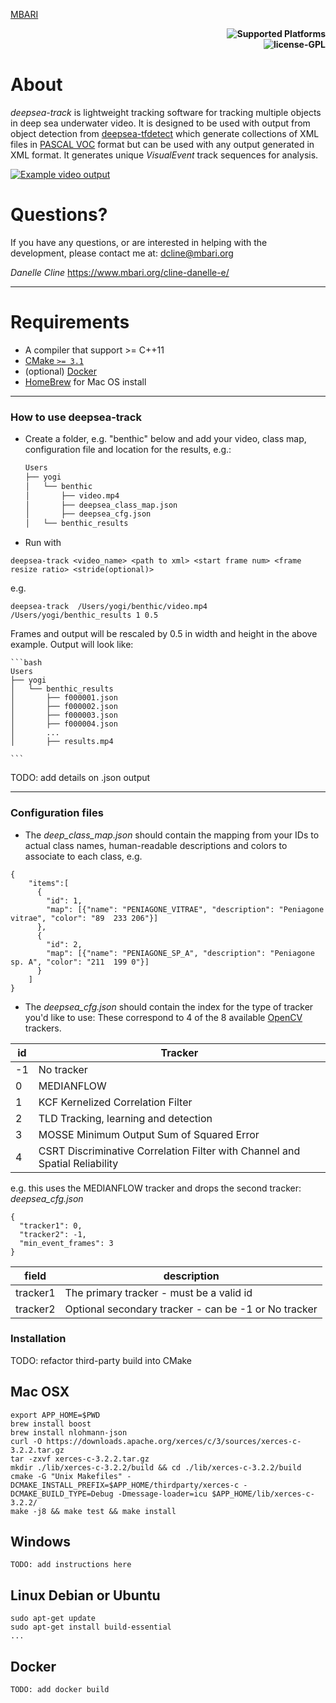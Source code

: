 [MBARI](https://www.mbari.org/wp-content/uploads/2014/11/logo-mbari-3b.png)
<p align="right">
    <b> <img src="https://img.shields.io/badge/Supported%20Platforms-Windows%20%7C%20macOS%20%7C%20Linux-green" title="Supported Platforms"/> </b> <br>
    <b> <img src="https://img.shields.io/badge/license-GPL-blue" title="license-GPL"/> </b> <br>
</p>

# About

*deepsea-track* is lightweight tracking software for tracking multiple objects in deep sea underwater video.
It is designed to be used with output from object detection from [deepsea-tfdetect](https://github.com/mbari-org/deepsea-tfdetect)
which generate collections of XML files in [PASCAL VOC](http://host.robots.ox.ac.uk/pascal/VOC/) format but 
can be used with any output generated in XML format. It generates unique *VisualEvent* track sequences for analysis.

[![Example video output](https://img.youtube.com/vi/cMZ8vr0aAYI/maxresdefault.jpg)](https://youtu.be/cMZ8vr0aAYI)

# Questions?

If you have any questions, or are interested in helping with the development, please contact me at: dcline@mbari.org

*Danelle Cline*
https://www.mbari.org/cline-danelle-e/

---

# Requirements
- A compiler that support >= C++11
- [CMake `>= 3.1`](https://cmake.org/download/)
- (optional) [Docker](www.docker.com)
- [HomeBrew](https://brew.sh/) for Mac OS install

---

### How to use deepsea-track

* Create a folder, e.g. "benthic" below and add your video, class map, configuration file and location
 for the results, e.g.:
        
    ```bash
    Users
    ├── yogi
    │   └── benthic
    │       ├── video.mp4
    │       ├── deepsea_class_map.json
    │       ├── deepsea_cfg.json
    │   └── benthic_results
  
    ```

* Run with 

```
deepsea-track <video_name> <path to xml> <start frame num> <frame resize ratio> <stride(optional)>
```

e.g.

```
deepsea-track  /Users/yogi/benthic/video.mp4  /Users/yogi/benthic_results 1 0.5
```

Frames and output will be rescaled by 0.5 in width and height in the above example.
Output will look like:
      
    ```bash
    Users
    ├── yogi
    │   └── benthic_results
    │       ├── f000001.json
    │       ├── f000002.json
    │       ├── f000003.json
    │       ├── f000004.json
    │       ...    
    │       ├── results.mp4
  
    ```

TODO: add details on .json output

---

### Configuration files

* The *deep_class_map.json* should contain the mapping from your IDs to actual class names,
 human-readable descriptions and colors to associate to each class, e.g.
```
{
    "items":[
      {
        "id": 1,
        "map": [{"name": "PENIAGONE_VITRAE", "description": "Peniagone vitrae", "color": "89  233 206"}]
      },
      {
        "id": 2,
        "map": [{"name": "PENIAGONE_SP_A", "description": "Peniagone sp. A", "color": "211  199 0"}]
      }
    ]
}
```

* The *deepsea_cfg.json* should contain the index for the type of tracker you'd like to use:
These correspond to 4 of the 8 available [OpenCV](https://docs.opencv.org/) trackers.

| id   | Tracker           |
|----------|---------------|
| -1 | No tracker  |
| 0 | MEDIANFLOW  |
| 1 | KCF Kernelized Correlation Filter  |
| 2 | TLD Tracking, learning and detection  |
| 3 | MOSSE Minimum Output Sum of Squared Error  |
| 4 | CSRT Discriminative Correlation Filter with Channel and Spatial Reliability  |

e.g. this uses the MEDIANFLOW tracker and drops the second tracker:
*deepsea_cfg.json*
```
{
  "tracker1": 0,
  "tracker2": -1,
  "min_event_frames": 3
}
```

| field   | description           |
|----------|---------------|
| tracker1 | The primary tracker - must be a valid id  |
| tracker2 | Optional secondary tracker - can be -1 or No tracker  |

### Installation

TODO: refactor third-party build into CMake

## Mac OSX 
```
export APP_HOME=$PWD
brew install boost
brew install nlohmann-json
curl -O https://downloads.apache.org/xerces/c/3/sources/xerces-c-3.2.2.tar.gz
tar -zxvf xerces-c-3.2.2.tar.gz
mkdir ./lib/xerces-c-3.2.2/build && cd ./lib/xerces-c-3.2.2/build
cmake -G "Unix Makefiles" -DCMAKE_INSTALL_PREFIX=$APP_HOME/thirdparty/xerces-c -DCMAKE_BUILD_TYPE=Debug -Dmessage-loader=icu $APP_HOME/lib/xerces-c-3.2.2/
make -j8 && make test && make install
```

## Windows
```
TODO: add instructions here
```

## Linux Debian or Ubuntu
```
sudo apt-get update
sudo apt-get install build-essential 
...
```

## Docker
```
TODO: add docker build
```


